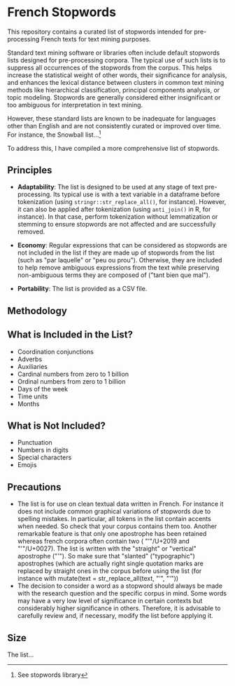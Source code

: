 # French Stopwords

This repository contains a curated list of stopwords intended for pre-processing French texts for text mining purposes.

Standard text mining software or libraries often include default stopwords lists designed for pre-processing corpora. The typical use of such lists is to suppress all occurrences of the stopwords from the corpus. This helps increase the statistical weight of other words, their significance for analysis, and enhances the lexical distance between clusters in common text mining methods like hierarchical classification, principal components analysis, or topic modeling. Stopwords are generally considered either insignificant or too ambiguous for interpretation in text mining.

However, these standard lists are known to be inadequate for languages other than English and are not consistently curated or improved over time. For instance, the Snowball list...[^1]

To address this, I have compiled a more comprehensive list of stopwords.

## Principles

- **Adaptability**: The list is designed to be used at any stage of text pre-processing. Its typical use is with a text variable in a dataframe before tokenization (using `stringr::str_replace_all()`, for instance). However, it can also be applied after tokenization (using `anti_join()` in R, for instance). In that case, perform tokenization without lemmatization or stemming to ensure stopwords are not affected and are successfully removed.

- **Economy**: Regular expressions that can be considered as stopwords are not included in the list if they are made up of stopwords from the list (such as "par laquelle" or "peu ou prou"). Otherwise, they are included to help remove ambiguous expressions from the text while preserving non-ambiguous terms they are composed of ("tant bien que mal").

- **Portability**: The list is provided as a CSV file.

## Methodology



## What is Included in the List?

- Coordination conjunctions
- Adverbs
- Auxiliaries
- Cardinal numbers from zero to 1 billion
- Ordinal numbers from zero to 1 billion
- Days of the week
- Time units
- Months

## What is Not Included?

- Punctuation
- Numbers in digits
- Special characters
- Emojis

## Precautions

- The list is for use on clean textual data written in French. For instance it does not include common graphical variations of stopwords due to spelling mistakes. In particular, all tokens in the list contain accents when needed. So check that your corpus contains them too. Another remarkable feature is that only one apostrophe has been retained whereas french corpora often contain two ( "’"/U+2019 and "'"/U+0027). The list is written with the "straight" or "vertical" apostrophe ("'"). So make sure that "slanted" ("typographic") apostrophes (which are actually right single quotation marks are replaced by straight ones in the corpus before using the list (for instance with mutate(text = str_replace_all(text, "’", "'"))
- The decision to consider a word as a stopword should always be made with the research question and the specific corpus in mind. Some words may have a very low level of significance in certain contexts but considerably higher significance in others. Therefore, it is advisable to carefully review and, if necessary, modify the list before applying it.

## Size

The list...

[^1]: See stopwords library
